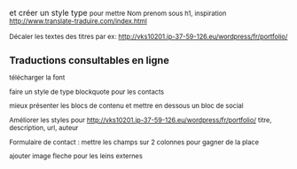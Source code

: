 
et créer un style type <small> pour mettre Nom prenom sous h1, inspiration http://www.translate-traduire.com/index.html


Décaler les textes des titres par ex:
http://vks10201.ip-37-59-126.eu/wordpress/fr/portfolio/  
	<h2>Traductions consultables en ligne</h2>
	<dl class="dl-horizontal">

télécharger la font


faire un style de type blockquote pour les contacts


mieux présenter les blocs de contenu et mettre en dessous un bloc de social

Améliorer les styles pour http://vks10201.ip-37-59-126.eu/wordpress/fr/portfolio/
titre, description, url, auteur

Formulaire de contact :
mettre les champs sur 2 colonnes pour gagner de la place



ajouter image fleche pour les leins externes